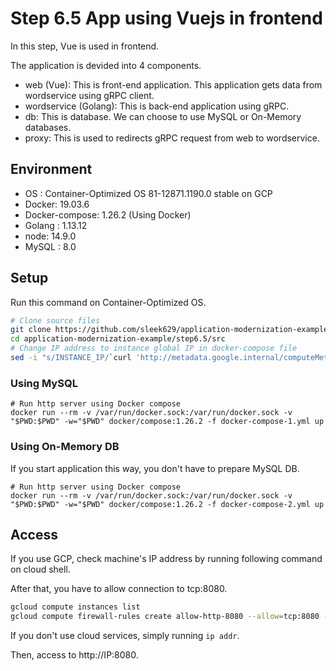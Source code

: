 # Step 6.5 App using Vuejs in frontend

In this step, Vue is used in frontend.

The application is devided into 4 components.

- web (Vue): This is front-end application. This application gets data from wordservice using gRPC client.
- wordservice (Golang): This is back-end application using gRPC.
- db: This is database. We can choose to use MySQL or On-Memory databases.
- proxy: This is used to redirects gRPC request from web to wordservice.

## Environment

- OS : Container-Optimized OS 81-12871.1190.0 stable on GCP
- Docker: 19.03.6
- Docker-compose: 1.26.2 (Using Docker)
- Golang : 1.13.12
- node: 14.9.0
- MySQL : 8.0

## Setup

Run this command on Container-Optimized OS.

```bash
# Clone source files
git clone https://github.com/sleek629/application-modernization-example.git
cd application-modernization-example/step6.5/src
# Change IP address to instance global IP in docker-compose file
sed -i "s/INSTANCE_IP/`curl 'http://metadata.google.internal/computeMetadata/v1/instance/network-interfaces/0/access-configs/0/external-ip' -H 'Metadata-Flavor: Google'`/g" docker-compose-*.yml
```

### Using MySQL

```
# Run http server using Docker compose
docker run --rm -v /var/run/docker.sock:/var/run/docker.sock -v "$PWD:$PWD" -w="$PWD" docker/compose:1.26.2 -f docker-compose-1.yml up
```

### Using On-Memory DB

If you start application this way, you don't have to prepare MySQL DB.

```
# Run http server using Docker compose
docker run --rm -v /var/run/docker.sock:/var/run/docker.sock -v "$PWD:$PWD" -w="$PWD" docker/compose:1.26.2 -f docker-compose-2.yml up
```

 ## Access

If you use GCP, check machine's IP address by running following command on cloud shell.

After that, you have to allow connection to tcp:8080.

```bash
gcloud compute instances list
gcloud compute firewall-rules create allow-http-8080 --allow=tcp:8080 --network default --direction ingress --priority 1000
```

If you don't use cloud services, simply running `ip addr`.



Then, access to http://IP:8080.

